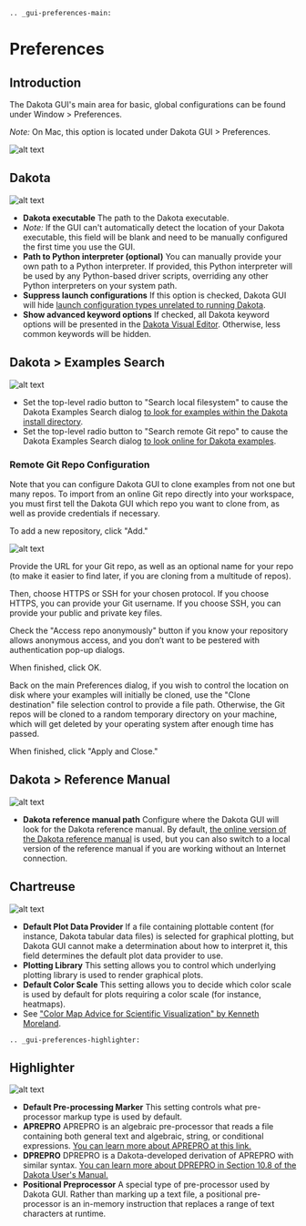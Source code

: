 ```{eval-rst}
.. _gui-preferences-main:
```

Preferences
===========

## Introduction

<a name="introduction"></a>

The Dakota GUI's main area for basic, global configurations can be found under Window > Preferences.

*Note:* On Mac, this option is located under Dakota GUI > Preferences.

![alt text](img/GettingStarted_Preferences_1.png "How you get to the Preferences dialog")

## Dakota

<a name="dakota"></a>

![alt text](img/GettingStarted_Preferences_2.png "Dakota preferences")

* **Dakota executable** The path to the Dakota executable.
 * *Note:* If the GUI can't automatically detect the location of your Dakota executable, this field will be blank and need to be manually configured the first time you use the GUI.
* **Path to Python interpreter (optional)** You can manually provide your own path to a Python interpreter.  If provided, this Python interpreter will be used by any Python-based driver scripts, overriding any other Python interpreters on your system path.
* **Suppress launch configurations** If this option is checked, Dakota GUI will hide [launch configuration types unrelated to running Dakota](DakotaRunConfigurations.html).
* **Show advanced keyword options** If checked, all Dakota keyword options will be presented in the [Dakota Visual Editor](DakotaInputFiles.html#dakota-visual-editor).  Otherwise, less common keywords will be hidden.

## Dakota > Examples Search

<a name="dakota-examples-search"></a>

![alt text](img/DakotaStudyIntro_SearchOnline_1.png "Dakota examples search preferences")

* Set the top-level radio button to "Search local filesystem" to cause the Dakota Examples Search dialog [to look for examples within the Dakota install directory](DakotaExamples.html#offline-examples-search).
* Set the top-level radio button to "Search remote Git repo" to cause the Dakota Examples Search dialog [to look online for Dakota examples](DakotaExamples.html#online-examples-search).

### Remote Git Repo Configuration

Note that you can configure Dakota GUI to clone examples from not one but many repos.  To import from an online Git repo directly into your workspace, you must first tell the Dakota GUI which repo you want to clone from, as well as provide credentials if necessary.

To add a new repository, click "Add."

![alt text](img/DakotaStudyIntro_SearchOnline_2.png "Name it something good")

Provide the URL for your Git repo, as well as an optional name for your repo (to make it easier to find later, if you are cloning from a multitude of repos).

Then, choose HTTPS or SSH for your chosen protocol.  If you choose HTTPS, you can provide your Git username.  If you choose SSH, you can provide your public and private key files.

Check the "Access repo anonymously" button if you know your repository allows anonymous access, and you don’t want to be pestered with authentication pop-up dialogs.

When finished, click OK.

Back on the main Preferences dialog, if you wish to control the location on disk where your examples will initially be cloned, use the "Clone destination" file selection control to provide a file path.  Otherwise, the Git repos will be cloned to a random temporary directory on your machine, which will get deleted by your operating system after enough time has passed.

When finished, click "Apply and Close."

## Dakota > Reference Manual

<a name="dakota-reference-manual"></a>

![alt text](img/GettingStarted_Preferences_4.png "Dakota reference manual preferences")

* **Dakota reference manual path** Configure where the Dakota GUI will look for the Dakota reference manual.  By default, [the online version of the Dakota reference manual](https://dakota.sandia.gov/content/611-reference-manual) is used, but you can also switch to a local version of the reference manual if you are working without an Internet connection.

## Chartreuse

<a name="chartreuse"></a>

![alt text](img/GettingStarted_Preferences_3.png "Chartreuse preferences")

* **Default Plot Data Provider** If a file containing plottable content (for instance, Dakota tabular data files) is selected for graphical plotting, but Dakota GUI cannot make a determination about how to interpret it, this field determines the default plot data provider to use.
* **Plotting Library** This setting allows you to control which underlying plotting library is used to render graphical plots.
* **Default Color Scale** This setting allows you to decide which color scale is used by default for plots requiring a color scale (for instance, heatmaps).
 * See ["Color Map Advice for Scientific Visualization" by Kenneth Moreland](https://http://www.kennethmoreland.com/color-advice/).

```{eval-rst}
.. _gui-preferences-highlighter:
```

## Highlighter

<a name="highlighter"></a>

![alt text](img/GettingStarted_Preferences_5.png "Highlighter preferences")

* **Default Pre-processing Marker** This setting controls what pre-processor markup type is used by default.
 * **APREPRO** APREPRO is an algebraic pre-processor that reads a file containing both general text and algebraic, string, or conditional expressions.  [You can learn more about APREPRO at this link.](https://gsjaardema.github.io/seacas/aprepro.pdf)
 * **DPREPRO** DPREPRO is a Dakota-developed derivation of APREPRO with similar syntax. [You can learn more about DPREPRO in Section 10.8 of the Dakota User's Manual.](https://dakota.sandia.gov/content/manuals)
 * **Positional Preprocessor** A special type of pre-processor used by Dakota GUI.  Rather than marking up a text file, a positional pre-processor is an in-memory instruction that replaces a range of text characters at runtime.